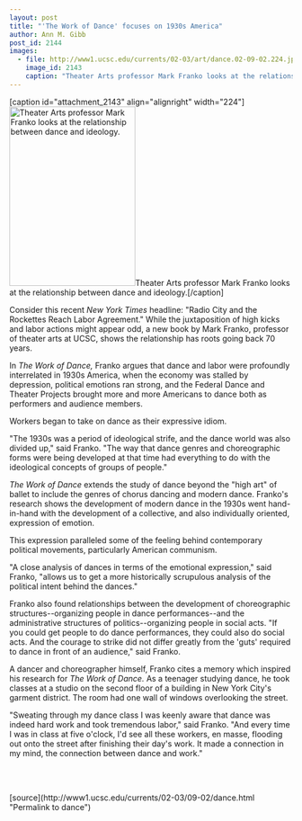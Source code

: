 ```yaml
---
layout: post
title: "'The Work of Dance' focuses on 1930s America"
author: Ann M. Gibb
post_id: 2144
images:
  - file: http://www1.ucsc.edu/currents/02-03/art/dance.02-09-02.224.jpg
    image_id: 2143
    caption: "Theater Arts professor Mark Franko looks at the relationship between dance and ideology."
---
```


[caption id="attachment_2143" align="alignright" width="224"]<a href="http://localhost/mysite/wp-content/uploads/2002/09/dance.02-09-02.224.jpg"><img class="size-full wp-image-2143" src="http://localhost/mysite/wp-content/uploads/2002/09/dance.02-09-02.224.jpg" alt="Theater Arts professor Mark Franko looks at the relationship between dance and ideology." width="224" height="319" /></a>Theater Arts professor Mark Franko looks at the relationship between dance and ideology.[/caption]
<p>
  Consider this recent <i>New York Times</i> headline: "Radio City and the Rockettes Reach Labor Agreement." While the juxtaposition of high kicks and labor actions might appear odd, a new book by Mark Franko, professor of theater arts at UCSC, shows the relationship has roots going back 70 years.
</p>
<p>
  In <i>The Work of Dance,</i> Franko argues that dance and labor were profoundly interrelated in 1930s America, when the economy was stalled by depression, political emotions ran strong, and the Federal Dance and Theater Projects brought more and more Americans to dance both as performers and audience members.
</p>
<p>
  Workers began to take on dance as their expressive idiom.<br>
</p>
<p>
  "The 1930s was a period of ideological strife, and the dance world was also divided up," said Franko. "The way that dance genres and choreographic forms were being developed at that time had everything to do with the ideological concepts of groups of people."<br>
</p>
<p>
  <i>The Work of Dance</i> extends the study of dance beyond the "high art" of ballet to include the genres of chorus dancing and modern dance. Franko's research shows the development of modern dance in the 1930s went hand-in-hand with the development of a collective, and also individually oriented, expression of emotion.
</p>
<p>
  This expression paralleled some of the feeling behind contemporary political movements, particularly American communism.<br>
</p>
<p>
  "A close analysis of dances in terms of the emotional expression," said Franko, "allows us to get a more historically scrupulous analysis of the political intent behind the dances."<br>
</p>
<p>
  Franko also found relationships between the development of choreographic structures--organizing people in dance performances--and the administrative structures of politics--organizing people in social acts. "If you could get people to do dance performances, they could also do social acts. And the courage to strike did not differ greatly from the 'guts' required to dance in front of an audience," said Franko.<br>
</p>
<p>
  A dancer and choreographer himself, Franko cites a memory which inspired his research for <i>The Work of Dance.</i> As a teenager studying dance, he took classes at a studio on the second floor of a building in New York City's garment district. The room had one wall of windows overlooking the street.<br>
</p>
<p>
  "Sweating through my dance class I was keenly aware that dance was indeed hard work and took tremendous labor," said Franko. "And every time I was in class at five o'clock, I'd see all these workers, en masse, flooding out onto the street after finishing their day's work. It made a connection in my mind, the connection between dance and work."<br>
</p>
<p>
  <br>
  <br>

</p>
<p>

</p>
[source](http://www1.ucsc.edu/currents/02-03/09-02/dance.html "Permalink to dance")
